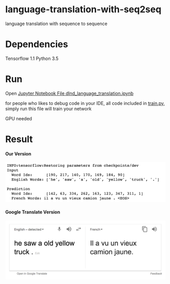 # language-translation-with-seq2seq
language translation with sequence to sequence 

# Dependencies
Tensorflow 1.1
Python 3.5

# Run
Open [Jupyter Notebook File dlnd_language_translation.ipynb](dlnd_language_translation.ipynb)

for people who likes to debug code in your IDE, all code included in [train.py](train.py), simply run this file 
will train your network

GPU needed

# Result
#### Our Version
![Our Version](imgs/our_translate_result.png)

#### Google Translate Version
![google_translate_result](imgs/google_translate_result.png)